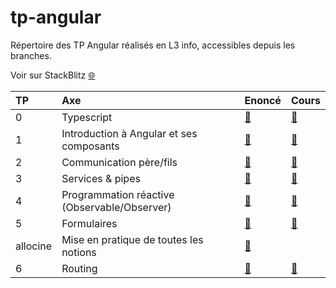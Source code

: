 # tp-angular

Répertoire des TP Angular réalisés en L3 info, accessibles depuis les branches.

Voir sur StackBlitz [:globe_with_meridians:](https://stackblitz.com/edit/angular-rmybdm)

| TP       |      Axe    | Enoncé | Cours
|:----|:-------------|---------|----------|
| 0  | Typescript | [:page_with_curl:][tp0e] | [:notebook:][tp0c]
| 1  | Introduction à Angular et ses composants | [:page_with_curl:][tp1e] | [:notebook:][tp1c]
| 2  | Communication père/fils   | [:page_with_curl:][tp2e] | [:notebook:][tp2c]
| 3  | Services & pipes | [:page_with_curl:][tp3e] | [:notebook:][tp3c]
| 4  | Programmation réactive (Observable/Observer) | [:page_with_curl:][tp4e] | [:notebook:][tp4c]
| 5  | Formulaires | [:page_with_curl:][tp5e] | [:notebook:][tp5c]
| allocine | Mise en pratique de toutes les notions | [:page_with_curl:][tpae] |
| 6  | Routing | [:page_with_curl:][tp6e] | [:notebook:][tp6c]

[tp0e]:https://docs.google.com/document/d/1UGcFKgwSboGVeX2ew8i4qVYwUXexZOpIJ59UE-2qAkA/edit?usp=sharing
[tp0c]:https://docs.google.com/presentation/d/1to5cW844E9jOlWApqI6Gmw7S_ocoprBH9o6N7ic6k8g/edit?usp=sharing

[tp1e]:https://docs.google.com/document/d/1UqFYMFgQf9WKgR4MO1yOiMBsQh_gIk4oJvEZGaivuD8/edit?usp=sharing
[tp1c]:https://docs.google.com/presentation/d/1hpMyLwcBLOo356sEBjZzusp7WS_GaBo3TToCCnGq8LU/edit?usp=sharing

[tp2e]:https://docs.google.com/document/d/1Ksjzw8PjAS1bYtDs4MnOmYhevueqGGOE2S63HdxmN7o/edit?usp=sharing
[tp2c]:https://docs.google.com/presentation/d/1EGw2pFrWw56NximSTe36tDrLqry2BDUiQ0tgkVkpcMc/edit?usp=sharing

[tp3e]:https://docs.google.com/document/d/1HoE-yp9QzLOrQRO-KVaXGNqOgnpYXjj2R1iVn9IgQUo/edit?usp=sharing
[tp3c]:https://docs.google.com/presentation/d/1wZNodEIIErWpppY9zhBJUIcLmn4y6EF1BlGngvhNF80/edit?usp=sharing

[tp4e]:https://docs.google.com/document/d/1fktFS913OEujiW0iaJ4p28CeR45JMaDj12mtH9_bdos/edit?usp=sharing
[tp4c]:https://docs.google.com/presentation/d/11My5lDEEnaqW2k9SBkk6XYuMP4Ot20jN7C9lZXXxSFc/edit?usp=sharing

[tp5e]:https://docs.google.com/document/d/15-cjKYdSFZ2ug2ajAh-bih6pUYsDq8-H56WfVfzjGgg/edit?usp=sharing
[tp5c]:https://docs.google.com/presentation/d/1ZInAzx4w99KzEIJJAJhTyQdA28QrcRLJUm93PJHsBfU/edit?usp=sharing

[tp6e]:https://docs.google.com/document/d/13LFnPPRQTAExpvI-qNMOemlz474ZD6HEhmKQmFwOeQo/edit?usp=sharing
[tp6c]:https://docs.google.com/presentation/d/1qubcxJl2L9fpltfBU01qbb7aXjszlHB5olJE3f--dGs/edit?usp=sharing

[tpae]:https://docs.google.com/document/d/1cZ4N83CXKFrwLFUtCYwCxe2A6I9W226pl4TijSgNi24/edit?usp=sharing
